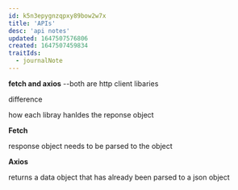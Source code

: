 ```yaml
---
id: k5n3epygnzqpxy89bow2w7x
title: 'APIs'
desc: 'api notes'
updated: 1647507576806
created: 1647507459834
traitIds:
  - journalNote
---
```




__fetch and axios__
--both are http client libaries

difference

how each libray hanldes the reponse object

**Fetch**

response object needs to be parsed to the object

**Axios**

returns a data object   that has already been parsed to a json object
